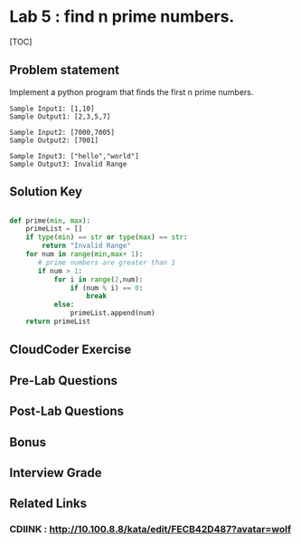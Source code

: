 
# Lab 5 : find n prime numbers. 

[TOC]

## Problem statement 

Implement a python program that finds the first n prime numbers. 

	Sample Input1: [1,10]
	Sample Output1: [2,3,5,7]
	
	Sample Input2: [7000,7005]
	Sample Output2: [7001]
	
	Sample Input3: ["hello","world"]
	Sample Output3: Invalid Range


## Solution Key

```python 

def prime(min, max):
    primeList = []
    if type(min) == str or type(max) == str:
        return "Invalid Range"
    for num in range(min,max+ 1):
       # prime numbers are greater than 1
       if num > 1:
           for i in range(2,num):
               if (num % i) == 0:
                   break
           else:
               primeList.append(num)
    return primeList

```

## CloudCoder Exercise 



## Pre-Lab Questions 


## Post-Lab Questions 

## Bonus 
## Interview Grade 

## Related Links

### CDlINK : http://10.100.8.8/kata/edit/FECB42D487?avatar=wolf
